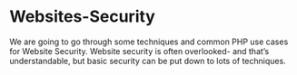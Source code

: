 # Websites-Security
We are going to go through some techniques and common PHP use cases for Website Security. Website security is often overlooked- and that’s understandable, but basic security can be put down to lots of techniques.
